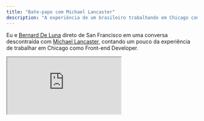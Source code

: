 ```yaml
---
title: "Bate-papo com Michael Lancaster"
description: "A experiência de um brasileiro trabalhando em Chicago como Front-end Developer."
---
```


<p>Eu e <a href="http://bernarddeluna.com/">Bernard De Luna</a> direto de San Francisco em uma conversa descontraída com <a href="http://bymichaellancaster.com">Michael Lancaster</a>, contando um pouco da experiência de trabalhar em Chicago como Front-end Developer.</p>

<div class="video-wrap">
  <iframe src="http://www.youtube.com/embed/73RVbGcZQXk">
  </iframe>
</div>
